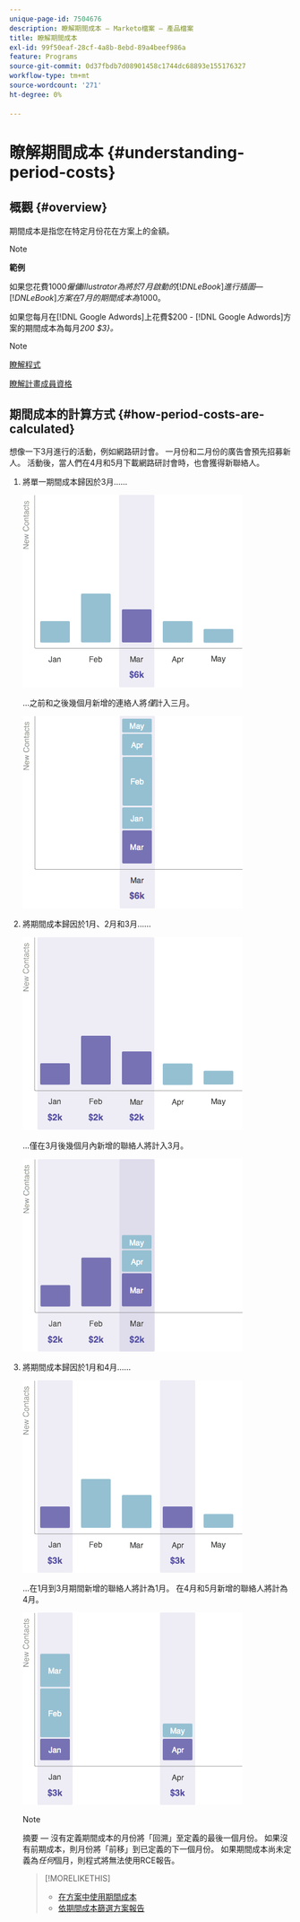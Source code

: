 ```yaml
---
unique-page-id: 7504676
description: 瞭解期間成本 — Marketo檔案 — 產品檔案
title: 瞭解期間成本
exl-id: 99f50eaf-28cf-4a8b-8ebd-89a4beef986a
feature: Programs
source-git-commit: 0d37fbdb7d08901458c1744dc68893e155176327
workflow-type: tm+mt
source-wordcount: '271'
ht-degree: 0%

---
```


# 瞭解期間成本 {#understanding-period-costs}

## 概觀 {#overview}

期間成本是指您在特定月份花在方案上的金額。

>[!NOTE]
>
>**範例**
>
>如果您花費$1000僱傭illustrator為將於7月啟動的[!DNL eBook]進行插圖 — [!DNL eBook]方案在7月的期間成本為$1000。
>
>如果您每月在[!DNL Google Adwords]上花費$200 - [!DNL Google Adwords]方案的期間成本為每月&#x200B;_200 $3&rbrace;。_

>[!NOTE]
>
>[瞭解程式](/help/marketo/product-docs/core-marketo-concepts/programs/creating-programs/understanding-programs.md)
>
>[瞭解計畫成員資格](/help/marketo/product-docs/core-marketo-concepts/programs/creating-programs/understanding-program-membership.md)

## 期間成本的計算方式 {#how-period-costs-are-calculated}

想像一下3月進行的活動，例如網路研討會。 一月份和二月份的廣告會預先招募新人。 活動後，當人們在4月和5月下載網路研討會時，也會獲得新聯絡人。

1. 將單一期間成本歸因於3月……

   ![](assets/graph1.png)

   ...之前和之後幾個月新增的連絡人將&#x200B;*僅*&#x200B;計入三月。

   ![](assets/graph2.png)

1. 將期間成本歸因於1月、2月和3月……

   ![](assets/graph3.png)

   ...僅在3月後幾個月內新增的聯絡人將計入3月。

   ![](assets/graph4.png)

1. 將期間成本歸因於1月和4月……

   ![](assets/graph5.png)

   ...在1月到3月期間新增的聯絡人將計為1月。 在4月和5月新增的聯絡人將計為4月。

   ![](assets/graph6.png)

   >[!NOTE]
   >
   >摘要 — 沒有定義期間成本的月份將「回溯」至定義的最後一個月份。 如果沒有前期成本，則月份將「前移」到已定義的下一個月份。 如果期間成本尚未定義為&#x200B;_任何_&#x200B;個月，則程式將無法使用RCE報告。

   >[!MORELIKETHIS]
   >
   >* [在方案中使用期間成本](/help/marketo/product-docs/core-marketo-concepts/programs/working-with-programs/using-period-costs-in-a-program.md)
   >* [依期間成本篩選方案報告](/help/marketo/product-docs/core-marketo-concepts/programs/program-performance-report/filter-a-program-report-by-period-cost.md)
